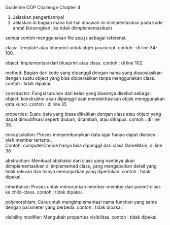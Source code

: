 Guideline OOP Challenge Chapter 4

1. Jelaskan pengertiannya!
2. Jelaskan di bagian mana hal-hal dibawah ini diimplentasikan pada kode anda! (kosongkan jika tidak diimplementasikan)

semua contoh menggunakan file app.js sebagai referensi.

class: Template atau blueprint untuk objek javascript.
contoh : di line 34-100. 

object: Implementasi dari blueprint atau class.
contoh : di line 102.

method: Bagian dari kode yang dipanggil dengan nama yang diasosiasikan dengan suatu object yang bisa dioperasikan tanpa menggunakan class.
contoh : tidak dipakai.

constructor: Fungsi turunan dari kelas yang biasanya disebut sebagai object. konstruktor akan dipanggil saat mendeklrasikan objek menggunakan kata kunci. 
contoh : di line 35

properties: Suatu data yang biasa dikaitkan dengan class atau object yang dapat dimodifikasi seperti diubah, ditambah, atau dihapus.
contoh : di line 38.

encapsulation: Proses menyembunyikan data agar hanya dapat diakses oleh member tertentu.  
Contoh: computerChoice hanya bisa dipanggil dari class GameMain, di line 38

abstraction: Membuat abstraksi dari class yang nantinya akan diimplementasikan di implemented class, yang mengabaikan detail yang tidak relevan dan hanya menunjukkan yang diperlukan.
contoh : tidak dipakai.

inheritance: Proses untuk menurunkan member-member dari parent-class ke child-class.
contoh : tidak dipakai.

polymorphism: Cara untuk mengimplementasi nama function yang sama dengan parameter yang berbeda.
contoh : tidak dipakai.

visibility modifier: Mengubah properties visibilitas.
contoh : tidak dipakai.